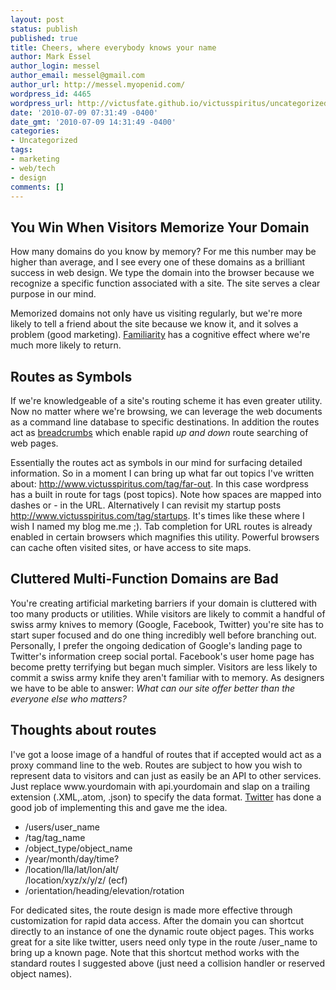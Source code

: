 ```yaml
---
layout: post
status: publish
published: true
title: Cheers, where everybody knows your name
author: Mark Essel
author_login: messel
author_email: messel@gmail.com
author_url: http://messel.myopenid.com/
wordpress_id: 4465
wordpress_url: http://victusfate.github.io/victusspiritus/uncategorized/2010/07/09/cheers-where-everybody-knows-your-name/
date: '2010-07-09 07:31:49 -0400'
date_gmt: '2010-07-09 14:31:49 -0400'
categories:
- Uncategorized
tags:
- marketing
- web/tech
- design
comments: []
---
```

<h2>You Win When Visitors Memorize Your Domain</h2>
<p>How many domains do you know by memory?  For me this number may be higher than average, and I see every one of these domains as a brilliant success in web design. We type the domain into the browser because we recognize a specific function associated with a site. The site serves a clear purpose in our mind.</p>
<p>Memorized domains not only have us visiting regularly, but we're more likely to tell a friend about the site because we know it, and it solves a problem (good marketing). <a href="http://victusfate.github.io/victusspiritus/uncategorized/2010/07/04/halt-the-pain-of-interface-flames/">Familiarity</a> has a cognitive effect where we're much more likely to return. </p>
<h2>Routes as Symbols</h2>
<p>If we're knowledgeable of a site's routing scheme it has even greater utility. Now no matter where we're browsing, we can leverage the web documents as a command line database to specific destinations. In addition the routes act as <a href="http://victusfate.github.io/victusspiritus/uncategorized/2009/12/10/bread-crumb-navigation/">breadcrumbs</a> which enable rapid <i>up and down</i> route searching of web pages.</p>
<p>Essentially the routes act as symbols in our mind for surfacing detailed information. So in a moment I can bring up what far out topics I've written about: <a href="http://www.victusspiritus.com/tag/far-out">http://www.victusspiritus.com/tag/far-out</a>. In this case wordpress has a built in route for tags (post topics). Note how spaces are mapped into dashes or - in the URL. Alternatively I can revisit my startup posts <a href="http://www.victusspiritus.com/tag/startups">http://www.victusspiritus.com/tag/startups</a>. It's times like these where I wish I named my blog me.me ;). Tab completion for URL routes is already enabled in certain browsers which magnifies this utility. Powerful browsers can cache often visited sites, or have access to site maps.</p>
<h2>Cluttered Multi-Function Domains are Bad</h2>
<p>You're creating artificial marketing barriers if your domain is cluttered with too many products or utilities. While visitors are likely to commit a handful of swiss army knives to memory (Google, Facebook, Twitter) you're site has to start super focused and do one thing incredibly well before branching out. Personally, I prefer the ongoing dedication of Google's landing page to Twitter's information creep social portal. Facebook's user home page has become pretty terrifying but began much simpler. Visitors are less likely to commit a swiss army knife they aren't familiar with to memory. As designers we have to be able to answer: <i>What can our site offer better than the everyone else who matters?</I></p>
<h2>Thoughts about routes</h2>
<p>I've got a loose image of a handful of routes that if accepted would act as a proxy command line to the web. Routes are subject to how you wish to represent data to visitors and can just as easily be an API to other services. Just replace www.yourdomain with api.yourdomain and slap on a trailing extension (.XML,.atom, .json) to specify the data format. <a href="http://apiwiki.twitter.com/Twitter-API-Documentation">Twitter</a> has done a good job of implementing this and gave me the idea.</p>
<ul>
<li>
/users/user_name
</li>
<li>
/tag/tag_name
</li>
<li>
/object_type/object_name
</li>
<li>
/year/month/day/time?
</li>
<li>
/location/lla/lat/lon/alt/<br />
/location/xyz/x/y/z/ (ecf)
</li>
<li>
/orientation/heading/elevation/rotation
</li>
</ul>
<p>For dedicated sites, the route design is made more effective through customization for rapid data access. After the domain you can shortcut directly to an instance of one the dynamic route object pages. This works great for a site like twitter, users need only type in the route /user_name to bring up a known page. Note that this shortcut method works with the standard routes I suggested above (just need a collision handler or reserved object names).</p>
